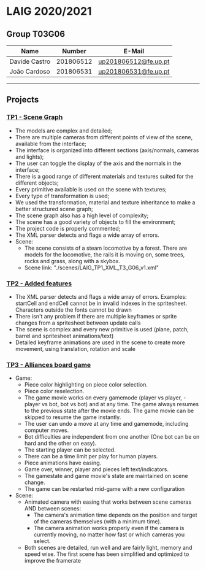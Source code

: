 # LAIG 2020/2021

## Group T03G06
| Name             | Number    | E-Mail               |
| ---------------- | --------- | -------------------- |
| Davide Castro    | 201806512 | up201806512@fe.up.pt |
| João Cardoso     | 201806531 | up201806531@fe.up.pt |

----

## Projects

### [TP1 - Scene Graph](TP1)

- The models are complex and detailed;
- There are multiple cameras from different points of view of the scene, available from the interface;
- The interface is organized into different sections (axis/normals, cameras and lights);
- The user can toggle the display of the axis and the normals in the interface;
- There is a good range of different materials and textures suited for the different objects;
- Every primitive available is used on the scene with textures;
- Every type of transformation is used;
- We used the transformation, material and texture inheritance to make a better structured scene graph;
- The scene graph also has a high level of complexity;
- The scene has a good variety of objects to fill the environment;
- The project code is properly commented;
- The XML parser detects and flags a wide array of errors.
- Scene:
  - The scene consists of a steam locomotive by a forest. There are models for the locomotive, the rails it is moving on, some trees, rocks and grass, along with a skybox.
  - Scene link: "./scenes/LAIG_TP1_XML_T3_G06_v1.xml"

### [TP2 - Added features](TP2)
- The XML parser detects and flags a wide array of errors. Examples: startCell and endCell cannot be in invalid indexes in the spritesheet. Characters outside the fonts cannot be drawn
- There isn't any problem if there are multiple keyframes or sprite changes from a spritesheet between update calls
- The scene is complex and every new primitive is used (plane, patch, barrel and spritesheet animations/text)
- Detailed keyframe animations are used in the scene to create more movement, using translation, rotation and scale

### [TP3 - Alliances board game](TP3)
- Game:
	- Piece color highlighting on piece color selection.
	- Piece color reselection.
	- The game movie works on every gamemode (player vs player, - player vs bot, bot vs bot) and at any time. The game always resumes to
    the previous state after the movie ends. The game movie can be skipped to resume the game instantly.
	- The user can undo a move at any time and gamemode, including computer moves.
	- Bot difficulties are independent from one another (One bot can be on hard and the other on easy).
	- The starting player can be selected.
	- There can be a time limit per play for human players.
	- Piece animations have easing.
	- Game over, winner, player and pieces left text/indicators.
	- The gamestate and game movie's state are maintained on scene change.
    - The game can be restarted mid-game with a new configuration
- Scene:
	- Animated camera with easing that works between scene cameras AND between scenes:
		- The camera's animation time depends on the position and target of the cameras themselves (with a minimum time).
		- The camera animation works properly even if the camera is currently moving, no matter how fast or which cameras you select.
	- Both scenes are detailed, run well and are fairly light, memory and speed wise.
		The first scene has been simplified and optimized to improve the framerate